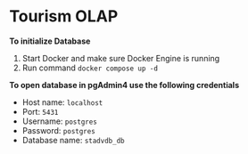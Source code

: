 # Tourism OLAP

**To initialize Database**
1. Start Docker and make sure Docker Engine is running
2. Run command `docker compose up -d`

**To open database in pgAdmin4 use the following credentials**
- Host name: `localhost`
- Port: `5431`
- Username: `postgres`
- Password: `postgres`
- Database name: `stadvdb_db`
